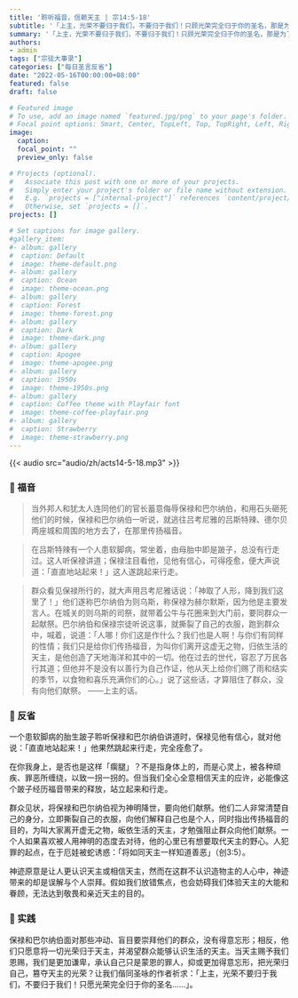 ```yaml
---
title: '聆听福音，信赖天主 | 宗14:5-18'
subtitle: '「上主，光荣不要归于我们，不要归于我们！只顾光荣完全归于你的圣名，那是为了你的慈爱，为了你的忠诚。」（咏115:1）'
summary: '「上主，光荣不要归于我们，不要归于我们！只顾光荣完全归于你的圣名，那是为了你的慈爱，为了你的忠诚。」（咏115:1）'
authors:
- admin
tags: ["宗徒大事录"]
categories: ["每日圣言反省"]
date: "2022-05-16T00:00:00+08:00"
featured: false
draft: false

# Featured image
# To use, add an image named `featured.jpg/png` to your page's folder.
# Focal point options: Smart, Center, TopLeft, Top, TopRight, Left, Right, BottomLeft, Bottom, BottomRight
image:
  caption:
  focal_point: ""
  preview_only: false

# Projects (optional).
#   Associate this post with one or more of your projects.
#   Simply enter your project's folder or file name without extension.
#   E.g. `projects = ["internal-project"]` references `content/project/deep-learning/index.md`.
#   Otherwise, set `projects = []`.
projects: []

# Set captions for image gallery.
#gallery_item:
#- album: gallery
#  caption: Default
#  image: theme-default.png
#- album: gallery
#  caption: Ocean
#  image: theme-ocean.png
#- album: gallery
#  caption: Forest
#  image: theme-forest.png
#- album: gallery
#  caption: Dark
#  image: theme-dark.png
#- album: gallery
#  caption: Apogee
#  image: theme-apogee.png
#- album: gallery
#  caption: 1950s
#  image: theme-1950s.png
#- album: gallery
#  caption: Coffee theme with Playfair font
#  image: theme-coffee-playfair.png
#- album: gallery
#  caption: Strawberry
#  image: theme-strawberry.png
---
```


{{< audio src="audio/zh/acts14-5-18.mp3" >}}

### :love_letter: 福音
> 当外邦人和犹太人连同他们的官长蓄意侮辱保禄和巴尔纳伯，和用石头砸死他们的时候，保禄和巴尔纳伯一听说，就逃往吕考尼雅的吕斯特辣、德尔贝两座城和周围的地方去了，在那里传扬福音。

> 在吕斯特辣有一个人患软脚病，常坐着，由母胎中即是跛子，总没有行走过。这人听保禄讲道；保禄注目看他，见他有信心，可得痊愈，便大声说道：「直直地站起来！」这人遂跳起来行走。

> 群众看见保禄所行的，就大声用吕考尼雅话说：「神取了人形，降到我们这里了！」他们遂称巴尔纳伯为则乌斯，称保禄为赫尔默斯，因为他是主要发言人。在城关的则乌斯的司祭，就带着公牛与花圈来到大门前，要同群众一起献祭。巴尔纳伯和保禄宗徒听说这事，就撕裂了自己的衣服，跑到群众中，喊着，说道：「人哪！你们这是作什么？我们也是人啊！与你们有同样的性情；我们只是给你们传扬福音，为叫你们离开这虚无之物，归依生活的天主，是他创造了天地海洋和其中的一切。他在过去的世代，容忍了万民各行其道；但他并不是没有以善行为自己作证，他从天上给你们赐了雨和结实的季节，以食物和喜乐充满你们的心。」说了这些话，才算阻住了群众，没有向他们献祭。 ——上主的话。

### :speech_balloon: 反省
一个患软脚病的胎生跛子聆听保禄和巴尔纳伯讲道时，保禄见他有信心，就对他说：「直直地站起来！」他果然跳起来行走，完全痊愈了。

在你我身上，是否也是这样「瘸腿」？不是指身体上的，而是心灵上，被各种顽疾、罪恶所缠绕，以致一拐一拐的。但当我们全心全意相信天主的应许，必能像这个跛子经历福音带来的释放，站立起来和行走。

群众见状，将保禄和巴尔纳伯视为神明降世，要向他们献祭。他们二人非常清楚自己的身分，立即撕裂自己的衣服，向他们解释自己也是个人，同时指出传扬福音的目的，为叫大家离开虚无之物，皈依生活的天主，才勉强阻止群众向他们献祭。一个人如果喜欢被人用神明的态度去对待，他的心里已有想要取代天主的野心。人犯罪的起点，在于厄娃被蛇诱惑：「将如同天主一样知道善恶」（创3:5）。

神迹原意是让人更认识天主或相信天主，然而在这群不认识造物主的人心中，神迹带来的却是误解与个人崇拜。假如我们放错焦点，也会妨碍我们体验天主的大能和眷顾，无法达到敬畏和亲近天主的目的。

### :runner: 实践
保禄和巴尔纳伯面对那些冲动、盲目要崇拜他们的群众，没有得意忘形；相反，他们只愿意将一切光荣归于天主，并渴望群众能够认识生活的天主。当天主赐予我们恩赐，我们是更加谦卑，承认自己只是蒙恩的罪人，抑或更加得意忘形，把光荣归自己，篡夺天主的光荣？让我们偕同圣咏的作者祈求：「上主，光荣不要归于我们，不要归于我们！只愿光荣完全归于你的圣名......」。
